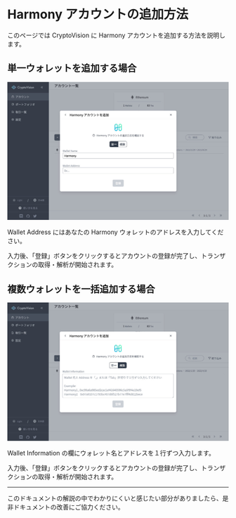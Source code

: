 # Harmony アカウントの追加方法

このページでは CryptoVision に Harmony アカウントを追加する方法を説明します。

## 単一ウォレットを追加する場合

![](../../assets/img/account-chain-harmony-ja-1.jpg)

Wallet Address にはあなたの Harmony ウォレットのアドレスを入力してください。

入力後、「登録」ボタンをクリックするとアカウントの登録が完了し、トランザクションの取得・解析が開始されます。

## 複数ウォレットを一括追加する場合

![](../../assets/img/account-chain-harmony-ja-2.jpg)

Wallet Information の欄にウォレット名とアドレスを１行ずつ入力します。

入力後、「登録」ボタンをクリックするとアカウントの登録が完了し、トランザクションの取得・解析が開始されます。

---

このドキュメントの解説の中でわかりにくいと感じたい部分がありましたら、是非ドキュメントの改善にご協力ください。
